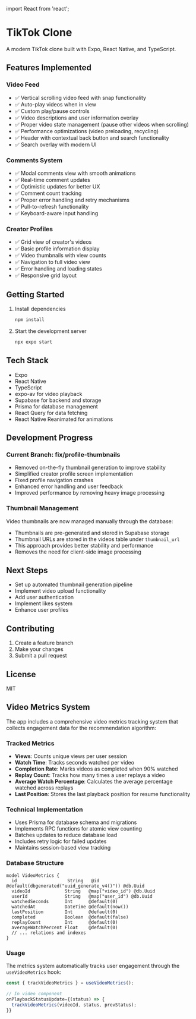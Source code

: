import React from 'react';
# TikTok Clone

A modern TikTok clone built with Expo, React Native, and TypeScript.

## Features Implemented

### Video Feed
- ✅ Vertical scrolling video feed with snap functionality
- ✅ Auto-play videos when in view
- ✅ Custom play/pause controls
- ✅ Video descriptions and user information overlay
- ✅ Proper video state management (pause other videos when scrolling)
- ✅ Performance optimizations (video preloading, recycling)
- ✅ Header with contextual back button and search functionality
- ✅ Search overlay with modern UI

### Comments System
- ✅ Modal comments view with smooth animations
- ✅ Real-time comment updates
- ✅ Optimistic updates for better UX
- ✅ Comment count tracking
- ✅ Proper error handling and retry mechanisms
- ✅ Pull-to-refresh functionality
- ✅ Keyboard-aware input handling

### Creator Profiles
- ✅ Grid view of creator's videos
- ✅ Basic profile information display
- ✅ Video thumbnails with view counts
- ✅ Navigation to full video view
- ✅ Error handling and loading states
- ✅ Responsive grid layout

## Getting Started

1. Install dependencies
   ```bash
   npm install
   ```

2. Start the development server
   ```bash
   npx expo start
   ```

## Tech Stack
- Expo
- React Native
- TypeScript
- expo-av for video playback
- Supabase for backend and storage
- Prisma for database management
- React Query for data fetching
- React Native Reanimated for animations

## Development Progress

### Current Branch: fix/profile-thumbnails
- Removed on-the-fly thumbnail generation to improve stability
- Simplified creator profile screen implementation
- Fixed profile navigation crashes
- Enhanced error handling and user feedback
- Improved performance by removing heavy image processing

### Thumbnail Management
Video thumbnails are now managed manually through the database:
- Thumbnails are pre-generated and stored in Supabase storage
- Thumbnail URLs are stored in the videos table under `thumbnail_url`
- This approach provides better stability and performance
- Removes the need for client-side image processing

## Next Steps
- Set up automated thumbnail generation pipeline
- Implement video upload functionality
- Add user authentication
- Implement likes system
- Enhance user profiles

## Contributing
1. Create a feature branch
2. Make your changes
3. Submit a pull request

## License
MIT

## Video Metrics System

The app includes a comprehensive video metrics tracking system that collects engagement data for the recommendation algorithm:

### Tracked Metrics
- **Views**: Counts unique views per user session
- **Watch Time**: Tracks seconds watched per video
- **Completion Rate**: Marks videos as completed when 90% watched
- **Replay Count**: Tracks how many times a user replays a video
- **Average Watch Percentage**: Calculates the average percentage watched across replays
- **Last Position**: Stores the last playback position for resume functionality

### Technical Implementation
- Uses Prisma for database schema and migrations
- Implements RPC functions for atomic view counting
- Batches updates to reduce database load
- Includes retry logic for failed updates
- Maintains session-based view tracking

### Database Structure
```prisma
model VideoMetrics {
  id                   String   @id @default(dbgenerated("uuid_generate_v4()")) @db.Uuid
  videoId             String   @map("video_id") @db.Uuid
  userId              String   @map("user_id") @db.Uuid
  watchedSeconds      Int      @default(0)
  watchedAt           DateTime @default(now())
  lastPosition        Int      @default(0)
  completed           Boolean  @default(false)
  replayCount         Int      @default(0)
  averageWatchPercent Float    @default(0)
  // ... relations and indexes
}
```

### Usage
The metrics system automatically tracks user engagement through the `useVideoMetrics` hook:
```typescript
const { trackVideoMetrics } = useVideoMetrics();

// In video component
onPlaybackStatusUpdate={(status) => {
  trackVideoMetrics(videoId, status, prevStatus);
}}
```
